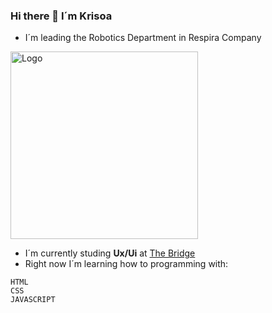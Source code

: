 ### Hi there 👋 I´m **Krisoa** 

* I´m leading the Robotics Department in Respira Company 

<img src="http://laroboteca.es/assets/images/logo-2.jpg" alt="Logo" width="300px">

* I´m currently studing **Ux/Ui** at [The Bridge](https://thebridge.tech/)
* Right now I´m learning how to programming with:

```
HTML 
CSS
JAVASCRIPT
```




 




<!--
**krisoa/krisoa** is a ✨ _special_ ✨ repository because its `README.md` (this file) appears on your GitHub profile.

Here are some ideas to get you started:

- 🔭 I’m currently working on ...
- 🌱 I’m currently learning ...
- 👯 I’m looking to collaborate on ...
- 🤔 I’m looking for help with ...
- 💬 Ask me about ...
- 📫 How to reach me: ...
- 😄 Pronouns: ...
- ⚡ Fun fact: ...
-->
